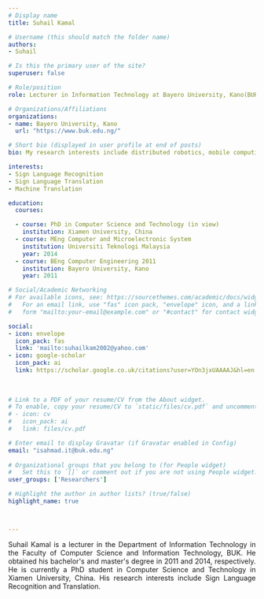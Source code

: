 ```yaml
---
# Display name
title: Suhail Kamal

# Username (this should match the folder name)
authors:
- Suhail

# Is this the primary user of the site?
superuser: false

# Role/position
role: Lecturer in Information Technology at Bayero University, Kano(BUK)

# Organizations/Affiliations
organizations:
- name: Bayero University, Kano
  url: "https://www.buk.edu.ng/"

# Short bio (displayed in user profile at end of posts)
bio: My research interests include distributed robotics, mobile computing and programmable matter.

interests:
- Sign Language Recognition
- Sign Language Translation
- Machine Translation

education:      
  courses: 

  - course: PhD in Computer Science and Technology (in view)
    institution: Xiamen University, China
  - course: MEng Computer and Microelectronic System 
    institution: Universiti Teknologi Malaysia
    year: 2014
  - course: BEng Computer Engineering 2011
    institution: Bayero University, Kano
    year: 2011

# Social/Academic Networking
# For available icons, see: https://sourcethemes.com/academic/docs/widgets/#icons
#   For an email link, use "fas" icon pack, "envelope" icon, and a link in the
#   form "mailto:your-email@example.com" or "#contact" for contact widget.

social:
- icon: envelope
  icon_pack: fas
  link: 'mailto:suhailkam2002@yahoo.com'  
- icon: google-scholar
  icon_pack: ai
  link: https://scholar.google.co.uk/citations?user=YOn3jxUAAAAJ&hl=en
  
  
  
# Link to a PDF of your resume/CV from the About widget.
# To enable, copy your resume/CV to `static/files/cv.pdf` and uncomment the lines below.  
# - icon: cv
#   icon_pack: ai
#   link: files/cv.pdf

# Enter email to display Gravatar (if Gravatar enabled in Config)
email: "isahmad.it@buk.edu.ng"
  
# Organizational groups that you belong to (for People widget)
#   Set this to `[]` or comment out if you are not using People widget.  
user_groups: ['Researchers']

# Highlight the author in author lists? (true/false)
highlight_name: true



---
```

Suhail Kamal is a lecturer in the Department of Information Technology in the Faculty of Computer Science and Information Technology, BUK. He obtained his bachelor's and master's degree in 2011 and 2014,  respectively. He is currently a PhD student in Computer Science and Technology in Xiamen University, China. His research interests include Sign Language Recognition and Translation.

<style>
body {
text-align: justify}
</style>
